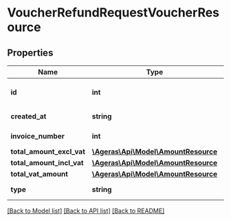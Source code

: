 # VoucherRefundRequestVoucherResource

## Properties
Name | Type | Description | Notes
------------ | ------------- | ------------- | -------------
**id** | **int** | Voucher refund request ID. | [optional] 
**created_at** | **string** | Created at date. | [optional] 
**invoice_number** | **int** | Invoice number. | [optional] 
**total_amount_excl_vat** | [**\Ageras\Api\Model\AmountResource**](AmountResource.md) |  | [optional] 
**total_amount_incl_vat** | [**\Ageras\Api\Model\AmountResource**](AmountResource.md) |  | [optional] 
**total_vat_amount** | [**\Ageras\Api\Model\AmountResource**](AmountResource.md) |  | [optional] 
**type** | **string** | Invoice type. | [optional] 

[[Back to Model list]](../README.md#documentation-for-models) [[Back to API list]](../README.md#documentation-for-api-endpoints) [[Back to README]](../README.md)


